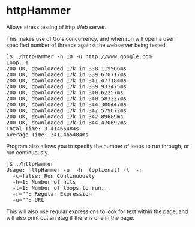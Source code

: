 # httpHammer
Allows stress testing of http Web server. 

This makes use of Go's concurrency, and when run will open a user specified number of threads against the webserver being tested. 
<pre>
]$ ./httpHammer -h 10 -u http://www.google.com
Loop: 1
200 OK, downloaded 17k in 338.119966ms
200 OK, downloaded 17k in 339.670717ms
200 OK, downloaded 17k in 341.477184ms
200 OK, downloaded 17k in 339.933475ms
200 OK, downloaded 17k in 340.62257ms
200 OK, downloaded 17k in 340.583227ms
200 OK, downloaded 17k in 344.300447ms
200 OK, downloaded 17k in 342.579672ms
200 OK, downloaded 17k in 342.89689ms
200 OK, downloaded 17k in 344.470692ms
Total Time: 3.41465484s
Average Time: 341.465484ms
</pre>
Program also allows you to specify the number of loops to run through, or run continuously.
<pre>
]$ ./httpHammer
Usage: httpHammer -u <url> -h <hits> (optional) -l <times to run> -r <regexp>
  -c=false: Run Continuously
  -h=1: Number of hits
  -l=1: Number of loops to run...
  -r="": Regular Expression
  -u="": URL
</pre>
This will also use regular expressions to look for text within the page, and will also print out an etag if there is one in the page.
